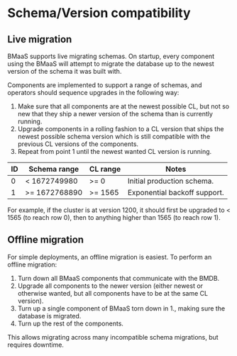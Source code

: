 Schema/Version compatibility
===

Live migration
---

BMaaS supports live migrating schemas. On startup, every component using the BMaaS
will attempt to migrate the database up to the newest version of the schema it
was built with.

Components are implemented to support a range of schemas, and operators should
sequence upgrades in the following way:

1. Make sure that all components are at the newest possible CL, but not so new
   that they ship a newer version of the schema than is currently running.
2. Upgrade components in a rolling fashion to a CL version that ships the newest
   possible schema version which is still compatible with the previous CL
   versions of the components.
3. Repeat from point 1 until the newest wanted CL version is running.

| ID | Schema range  | CL range | Notes                        |
|----|---------------|----------|------------------------------|
| 0  | < 1672749980  | >= 0     | Initial production schema.   |
| 1  | >= 1672768890 | >= 1565  | Exponential backoff support. |

For example, if the cluster is at version 1200, it should first be upgraded to 
< 1565 (to reach row 0), then to anything higher than 1565 (to reach row 1).

Offline migration
---

For simple deployments, an offline migration is easiest. To perform an offline migration:

1. Turn down all BMaaS components that communicate with the BMDB.
2. Upgrade all components to the newer version (either newest or otherwise
   wanted, but all components have to be at the same CL version).
3. Turn up a single component of BMaaS torn down in 1., making sure the database is migrated.
4. Turn up the rest of the components.

This allows migrating across many incompatible schema migrations, but requires downtime.